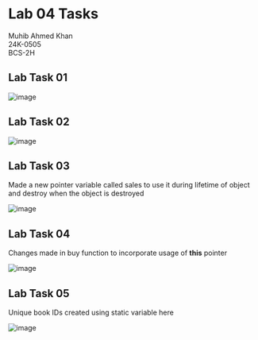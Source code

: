 # Lab 04 Tasks
Muhib Ahmed Khan  
24K-0505  
BCS-2H  

## Lab Task 01  
![image](https://github.com/user-attachments/assets/06e93d56-a8e6-4f91-a65e-2b66515315d8)

## Lab Task 02
![image](https://github.com/user-attachments/assets/cd493c45-139f-410d-8cc7-d2f6daa76b9b)

## Lab Task 03
Made a new pointer variable called sales to use it during lifetime of object and destroy when the object is destroyed

![image](https://github.com/user-attachments/assets/7daf2083-d765-45bf-91ef-3465e1e315ce)

## Lab Task 04
Changes made in buy function to incorporate usage of **this** pointer

![image](https://github.com/user-attachments/assets/509e33fe-9c48-4771-9c40-7b44264a34da)

## Lab Task 05
Unique book IDs created using static variable here

![image](https://github.com/user-attachments/assets/3b66367b-950a-4ec3-b4a8-579c67bd0164)

